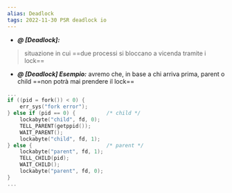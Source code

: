 ```yaml
---
alias: Deadlock
tags: 2022-11-30 PSR deadlock io
---
```


- ***@ [Deadlock]:***
> situazione in cui ==due processi si bloccano a vicenda tramite i lock==

<!--ID: 1670236970237-->


- ***@ [Deadlock] Esempio:***
	 avremo che, in base a chi arriva prima, parent o child ==non potrà mai prendere il lock==
```c
...
if ((pid = fork()) < 0) {
	err_sys("fork error");
} else if (pid == 0) {			/* child */
	lockabyte("child", fd, 0);
	TELL_PARENT(getppid());
	WAIT_PARENT();
	lockabyte("child", fd, 1);
} else {						/* parent */
	lockabyte("parent", fd, 1);
	TELL_CHILD(pid);
	WAIT_CHILD();
	lockabyte("parent", fd, 0);
}
...
```

<!--ID: 1670236970241-->


